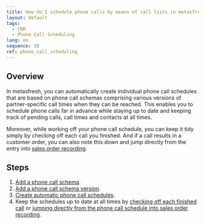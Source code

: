 ```yaml
---
title: How do I schedule phone calls by means of call lists in metasfresh?
layout: default
tags:
  - CRM
  - Phone Call Scheduling
lang: en
sequence: 10
ref: phone_call_scheduling
---
```


## Overview
In metasfresh, you can automatically create individual phone call schedules that are based on phone call schemas comprising various versions of partner-specific call times when they can be reached. This enables you to schedule phone calls far in advance while staying up to date and keeping track of pending calls, call times and contacts at all times.

Moreover, while working off your phone call schedule, you can keep it tidy simply by checking off each call you finished. And if a call results in a customer order, you can also note this down and jump directly from the entry into [sales order recording](SalesOrder_recording).

## Steps
1. [Add a phone call schema](Add_phone_call_schema).
1. [Add a phone call schema version](Add_phone_call_schema_version).
1. [Create automatic phone call schedules](Create_automatic_phone_call_schedules).
1. Keep the schedules up to date at all times by [checking off each finished call](Phone_call_scheduling_call_made) or [jumping directly from the phone call schedule into sales order recording](Phone_call_scheduling_sales_order).
